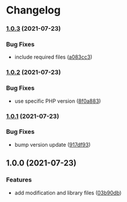 # Changelog

### [1.0.3](https://www.github.com/brokeyourbike/pro-scss-opencart/compare/v1.0.2...v1.0.3) (2021-07-23)


### Bug Fixes

* include required files ([a083cc3](https://www.github.com/brokeyourbike/pro-scss-opencart/commit/a083cc31fffeeb2b9807a6ed44635ddc9009d18a))

### [1.0.2](https://www.github.com/brokeyourbike/pro-scss-opencart/compare/v1.0.1...v1.0.2) (2021-07-23)


### Bug Fixes

* use specific PHP version ([8f0a883](https://www.github.com/brokeyourbike/pro-scss-opencart/commit/8f0a8837970e788c87307030466d48bd3ae081cb))

### [1.0.1](https://www.github.com/brokeyourbike/pro-scss-opencart/compare/v1.0.0...v1.0.1) (2021-07-23)


### Bug Fixes

* bump version update ([917df93](https://www.github.com/brokeyourbike/pro-scss-opencart/commit/917df9306b7d2a4e5d4e2390608f9c6343728f87))

## 1.0.0 (2021-07-23)


### Features

* add modification and library files ([03b90db](https://www.github.com/brokeyourbike/pro-scss-opencart/commit/03b90db0e71174d2b5c5e329bd99d5258bfbb307))
